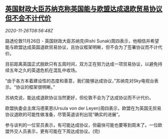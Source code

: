 <!--1606382596000-->
[英国财政大臣苏纳克称英国能与欧盟达成退欧贸易协议 但不会不计代价](https://cn.reuters.com/article/uk-sunak-eu-brexit-deal-1126-idCNKBS2860PU)
------

<div><i>2020-11-26T08:56:48Z</i></div><p>路透伦敦11月26日 - 英国财政大臣苏纳克(Rishi Sunak)周四表示，他相信并希望能与欧盟达成英国退欧贸易协议，且协议框架明晰，但不会为了签署协议而不计代价。</p><p>目前距离英国正式脱欧只有五周时间，双方正在努力达成一项贸易协议，以避免持续五年之久的英退危机在混乱中收场。</p><p>“由于各方本着建设性的态度和善意，我们能够达成协议，”苏纳克对Sky电视台表示。“协议的框架很明晰。”</p><p>苏纳克说，能达成退欧协议当然更好，但伦敦不会为了达成协议而不计代价。</p><p>欧盟执委会主席冯德莱恩(Ursula von der Leyen)周四表示，欧盟在为英国无贸易协议退欧的可能性做准备，尽管英退谈判出现“确实的进展”。</p><p>参与谈判的一位官员表示，有可能达成协议，但最快可能也要等到周末了。一位欧盟外交人员表示，更有可能在下周达成协议。(完)</p>
